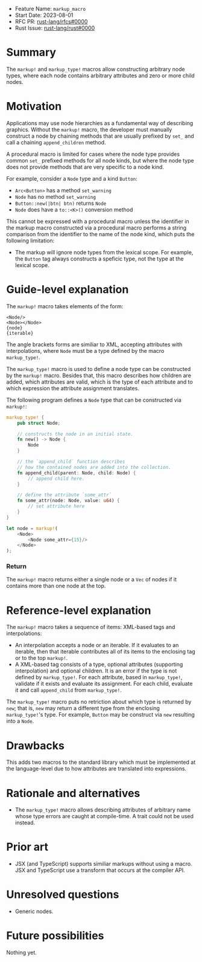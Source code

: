 - Feature Name: `markup_macro`
- Start Date: 2023-08-01
- RFC PR: [rust-lang/rfcs#0000](https://github.com/rust-lang/rfcs/pull/0000)
- Rust Issue: [rust-lang/rust#0000](https://github.com/rust-lang/rust/issues/0000)

# Summary
[summary]: #summary

The `markup!` and `markup_type!` macros allow constructing arbitrary node types, where each node contains arbitrary attributes and zero or more child nodes.

# Motivation
[motivation]: #motivation

Applications may use node hierarchies as a fundamental way of describing graphics. Without the `markup!` macro, the developer must manually construct a node by chaining methods that are usually prefixed by `set_` and call a chaining `append_children` method.

A procedural macro is limited for cases where the node type provides common `set_` prefixed methods for all node kinds, but where the node type does not provide methods that are very specific to a node kind.

For example, consider a `Node` type and a kind `Button`:

- `Arc<Button>` has a method `set_warning`
- `Node` has no method `set_warning`
- `Button::new(|btn| btn)` returns `Node`
- `Node` does have a `to::<K>()` conversion method

This cannot be expressed with a procedural macro unless the identifier in the markup macro constructed via a procedural macro performs a string comparison from the identifier to the name of the node kind, which puts the following limitation:

- The markup will ignore node types from the lexical scope. For example, the `Button` tag always constructs a speficic type, not the type at the lexical scope.

# Guide-level explanation
[guide-level-explanation]: #guide-level-explanation

The `markup!` macro takes elements of the form:

```plain
<Node/>
<Node></Node>
{node}
{iterable}
```

The angle brackets forms are similiar to XML, accepting attributes with interpolations, where `Node` must be a type defined by the macro `markup_type!`.

The `markup_type!` macro is used to define a node type can be constructed by the `markup!` macro. Besides that, this macro describes how children are added, which attributes are valid, which is the type of each attribute and to which expression the attribute assignment translates.

The following program defines a `Node` type that can be constructed via `markup!`:

```rust
markup_type! {
    pub struct Node;

    // constructs the node in an initial state.
    fn new() -> Node {
        Node
    }

    // the `append_child` function describes
    // how the contained nodes are added into the collection.
    fn append_child(parent: Node, child: Node) {
        // append child here.
    }

    // define the attribute `some_attr`
    fn some_attr(node: Node, value: u64) {
        // set attribute here
    }
}

let node = markup!(
    <Node>
        <Node some_attr={15}/>
    </Node>
);
```

### Return

The `markup!` macro returns either a single node or a `Vec` of nodes if it contains more than one node at the top.

# Reference-level explanation
[reference-level-explanation]: #reference-level-explanation

The `markup!` macro takes a sequence of items: XML-based tags and interpolations:

- An interpolation accepts a node or an iterable. If it evaluates to an iterable, then that iterable contributes all of its items to the enclosing tag or to the top `markup!`.
- A XML-based tag consists of a type, optional attributes (supporting interpolation) and optional children. It is an error if the type is not defined by `markup_type!`. For each attribute, based in `markup_type!`, validate if it exists and evaluate its assignment. For each child, evaluate it and call `append_child` from `markup_type!`.

The `markup_type!` macro puts no retriction about which type is returned by `new`; that is, `new` may return a different type from the enclosing `markup_type!`'s type. For example, `Button` may be construct via `new` resulting into a `Node`.

# Drawbacks
[drawbacks]: #drawbacks

This adds two macros to the standard library which must be implemented at the language-level due to how attributes are translated into expressions.

# Rationale and alternatives
[rationale-and-alternatives]: #rationale-and-alternatives

- The `markup_type!` macro allows describing attributes of arbitrary name whose type errors are caught at compile-time. A trait could not be used instead.

# Prior art
[prior-art]: #prior-art

- JSX (and TypeScript) supports similiar markups without using a macro. JSX and TypeScript use a transform that occurs at the compiler API.

# Unresolved questions
[unresolved-questions]: #unresolved-questions

- Generic nodes.

# Future possibilities
[future-possibilities]: #future-possibilities

Nothing yet.
